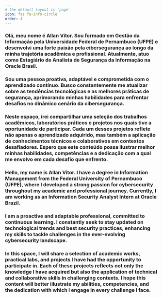 ```yaml
---
# the default layout is 'page'
icon: fas fa-info-circle
order: 4
---
```


### Olá, meu nome é Allan Vitor. Sou formado em Gestão da Informação pela Universidade Federal de Pernambuco (UFPE) e desenvolvi uma forte paixão pela cibersegurança ao longo da minha trajetória acadêmica e profissional. Atualmente, atuo como Estagiário de Analista de Segurança da Informação na Oracle Brasil.

### Sou uma pessoa proativa, adaptável e comprometida com o aprendizado contínuo. Busco constantemente me atualizar sobre as tendências tecnológicas e as melhores práticas de segurança, aprimorando minhas habilidades para enfrentar desafios no dinâmico cenário da cibersegurança.

### Neste espaço, irei compartilhar uma seleção dos trabalhos acadêmicos, laboratórios práticos e projetos nos quais tive a oportunidade de participar. Cada um desses projetos reflete não apenas o aprendizado adquirido, mas também a aplicação de conhecimentos técnicos e colaborativos em contextos desafiadores. Espero que este conteúdo possa ilustrar melhor minhas habilidades, competências e a dedicação com a qual me envolvo em cada desafio que enfrento.

### 

### Hello, my name is Allan Vitor. I have a degree in Information Management from the Federal University of Pernambuco (UFPE), where I developed a strong passion for cybersecurity throughout my academic and professional journey. Currently, I am working as an Information Security Analyst Intern at Oracle Brazil.

### I am a proactive and adaptable professional, committed to continuous learning. I constantly seek to stay updated on technological trends and best security practices, enhancing my skills to tackle challenges in the ever-evolving cybersecurity landscape.

### In this space, I will share a selection of academic works, practical labs, and projects I have had the opportunity to participate in. Each of these projects reflects not only the knowledge I have acquired but also the application of technical and collaborative skills in challenging contexts. I hope this content will better illustrate my abilities, competencies, and the dedication with which I engage in every challenge I face.
